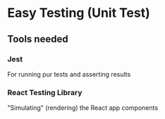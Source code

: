 # Easy Testing (Unit Test)

## Tools needed

### Jest

For running pur tests and asserting results

### React Testing Library

"Simulating" (rendering) the React app components
